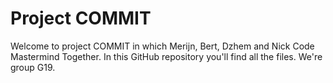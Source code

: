 # Project COMMIT
Welcome to project COMMIT in which Merijn, Bert, Dzhem and Nick Code Mastermind Together.
In this GitHub repository you'll find all the files.
We're group G19.
